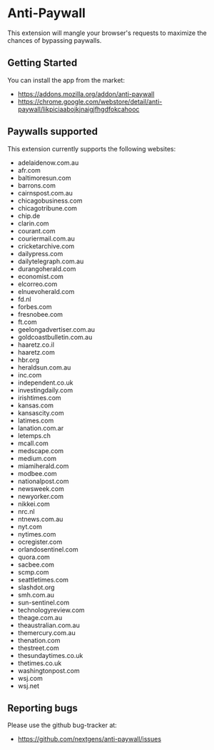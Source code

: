 # Anti-Paywall

This extension will mangle your browser's requests to maximize the chances of bypassing paywalls.

## Getting Started

You can install the app from the market:
* https://addons.mozilla.org/addon/anti-paywall
* https://chrome.google.com/webstore/detail/anti-paywall/likpiciaabojkjnaigjfhgdfokcahooc

## Paywalls supported

This extension currently supports the following websites:
* adelaidenow.com.au
* afr.com
* baltimoresun.com
* barrons.com
* cairnspost.com.au
* chicagobusiness.com
* chicagotribune.com
* chip.de
* clarin.com
* courant.com
* couriermail.com.au
* cricketarchive.com
* dailypress.com
* dailytelegraph.com.au
* durangoherald.com
* economist.com
* elcorreo.com
* elnuevoherald.com
* fd.nl
* forbes.com
* fresnobee.com
* ft.com
* geelongadvertiser.com.au
* goldcoastbulletin.com.au
* haaretz.co.il
* haaretz.com
* hbr.org
* heraldsun.com.au
* inc.com
* independent.co.uk
* investingdaily.com
* irishtimes.com
* kansas.com
* kansascity.com
* latimes.com
* lanation.com.ar
* letemps.ch
* mcall.com
* medscape.com
* medium.com
* miamiherald.com
* modbee.com
* nationalpost.com
* newsweek.com
* newyorker.com
* nikkei.com
* nrc.nl
* ntnews.com.au
* nyt.com
* nytimes.com
* ocregister.com
* orlandosentinel.com
* quora.com
* sacbee.com
* scmp.com
* seattletimes.com
* slashdot.org
* smh.com.au
* sun-sentinel.com
* technologyreview.com
* theage.com.au
* theaustralian.com.au
* themercury.com.au
* thenation.com
* thestreet.com
* thesundaytimes.co.uk
* thetimes.co.uk
* washingtonpost.com
* wsj.com
* wsj.net

## Reporting bugs

Please use the github bug-tracker at:
* https://github.com/nextgens/anti-paywall/issues
